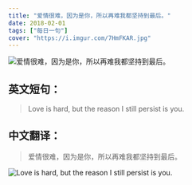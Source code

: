```yaml
---
title: "爱情很难，因为是你，所以再难我都坚持到最后。"
date: 2018-02-01
tags: ["每日一句"]
cover: "https://i.imgur.com/7HmFKAR.jpg"
---
```


![爱情很难，因为是你，所以再难我都坚持到最后。](https://i.imgur.com/vBX3qQY.jpg)

## 英文短句：
> Love is hard, but the reason I still persist is you.

<!--more-->

## 中文翻译：
> 爱情很难，因为是你，所以再难我都坚持到最后。

![Love is hard, but the reason I still persist is you.](https://i.imgur.com/9UxHFeH.jpg)

